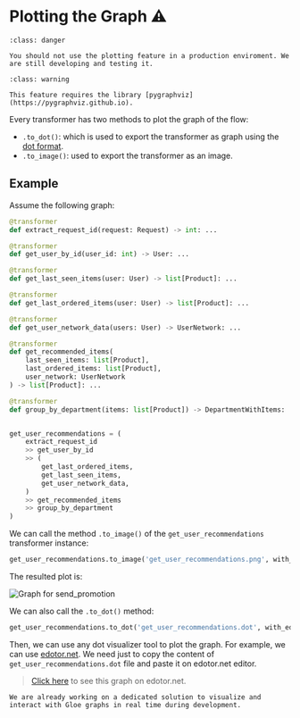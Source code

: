 # Plotting the Graph ⚠

```{admonition} Under development
:class: danger

You should not use the plotting feature in a production enviroment. We are still developing and testing it.
```
```{admonition} Dependencies
:class: warning

This feature requires the library [pygraphviz](https://pygraphviz.github.io).
```


Every transformer has two methods to plot the graph of the flow:
- `.to_dot()`: which is used to export the transformer as graph using the [dot format](https://graphviz.org/doc/info/lang.html). 
- `.to_image()`: used to export the transformer as an image.

## Example

Assume the following graph:

```python
@transformer
def extract_request_id(request: Request) -> int: ...

@transformer
def get_user_by_id(user_id: int) -> User: ...

@transformer
def get_last_seen_items(user: User) -> list[Product]: ...

@transformer
def get_last_ordered_items(user: User) -> list[Product]: ...

@transformer
def get_user_network_data(users: User) -> UserNetwork: ...

@transformer
def get_recommended_items(
    last_seen_items: list[Product],
    last_ordered_items: list[Product],
    user_network: UserNetwork
) -> list[Product]: ...

@transformer
def group_by_department(items: list[Product]) -> DepartmentWithItems: ...


get_user_recommendations = (
    extract_request_id
    >> get_user_by_id
    >> (
        get_last_ordered_items,
        get_last_seen_items,
        get_user_network_data,
    )
    >> get_recommended_items
    >> group_by_department
)
```

We can call the method `.to_image()` of the `get_user_recommendations` transformer instance:
```python
get_user_recommendations.to_image('get_user_recommendations.png', with_edge_labels=True)
```

The resulted plot is:

![Graph for send_promotion](../_static/assets/graph_example.jpeg)

We can also call the `.to_dot()` method:
```python
get_user_recommendations.to_dot('get_user_recommendations.dot', with_edge_labels=True)
```

Then, we can use any dot visualizer tool to plot the graph. For example, we can use [edotor.net](https://edotor.net/). We need just to copy the content of `get_user_recommendations.dot` file and paste it on edotor.net editor.
> [Click here](https://edotor.net/?engine=dot#strict%20digraph%20%22%22%20%7B%0A%09graph%20%5Bcompound%3DTrue%2C%0A%09%09splines%3Dortho%2C%0A%09%09style%3Ddotted%0A%09%5D%3B%0A%09node%20%5Blabel%3D%22%5CN%22%5D%3B%0A%09begin%09%5B_label%3Dbegin%2C%0A%09%09height%3D0.3%2C%0A%09%09label%3D%22%22%2C%0A%09%09shape%3Dcircle%2C%0A%09%09width%3D0.3%5D%3B%0A%09%225dda07de-45d3-4e27-b506-9a0b7b6bbd61%22%09%5Blabel%3Dextract_request_id%2C%0A%09%09shape%3Dbox%2C%0A%09%09transformer%3D%22Request%20-%3E%20(extract_request_id)%20-%3E%20int%22%5D%3B%0A%09begin%20-%3E%20%225dda07de-45d3-4e27-b506-9a0b7b6bbd61%22%09%5Blabel%3DRequest%5D%3B%0A%09%223927a4b6-d467-4505-b4da-d2b60b8ebf5b%22%09%5Blabel%3Dget_user_by_id%2C%0A%09%09shape%3Dbox%2C%0A%09%09transformer%3D%22int%20-%3E%20(get_user_by_id)%20-%3E%20User%22%5D%3B%0A%09%225dda07de-45d3-4e27-b506-9a0b7b6bbd61%22%20-%3E%20%223927a4b6-d467-4505-b4da-d2b60b8ebf5b%22%09%5Blabel%3Dint%5D%3B%0A%09%220d214870-a853-4cf1-be6c-0b947356eae7%22%09%5B_label%3Dgateway_begin%2C%0A%09%09height%3D0.4%2C%0A%09%09label%3D%22%22%2C%0A%09%09shape%3Ddiamond%2C%0A%09%09width%3D0.4%5D%3B%0A%09%223927a4b6-d467-4505-b4da-d2b60b8ebf5b%22%20-%3E%20%220d214870-a853-4cf1-be6c-0b947356eae7%22%09%5Blabel%3DUser%5D%3B%0A%09%2262043710-fbb8-4518-bd21-08f9996a452c%22%09%5Blabel%3Dget_last_ordered_items%2C%0A%09%09shape%3Dbox%2C%0A%09%09transformer%3D%22User%20-%3E%20(get_last_ordered_items)%20-%3E%20list%5BProduct%5D%22%5D%3B%0A%09%220d214870-a853-4cf1-be6c-0b947356eae7%22%20-%3E%20%2262043710-fbb8-4518-bd21-08f9996a452c%22%09%5Blabel%3DUser%5D%3B%0A%09%22f19996c2-9f5b-4847-9f18-ffffa9a5a9af%22%09%5Blabel%3Dget_last_seen_items%2C%0A%09%09shape%3Dbox%2C%0A%09%09transformer%3D%22User%20-%3E%20(get_last_seen_items)%20-%3E%20list%5BProduct%5D%22%5D%3B%0A%09%220d214870-a853-4cf1-be6c-0b947356eae7%22%20-%3E%20%22f19996c2-9f5b-4847-9f18-ffffa9a5a9af%22%09%5Blabel%3DUser%5D%3B%0A%09%22cde4f0d7-d834-44c0-8278-585fb3890440%22%09%5Blabel%3Dget_user_network_data%2C%0A%09%09shape%3Dbox%2C%0A%09%09transformer%3D%22User%20-%3E%20(get_user_network_data)%20-%3E%20UserNetwork%22%5D%3B%0A%09%220d214870-a853-4cf1-be6c-0b947356eae7%22%20-%3E%20%22cde4f0d7-d834-44c0-8278-585fb3890440%22%09%5Blabel%3DUser%5D%3B%0A%09%225ec2fab0-2a0d-44e0-a337-0560941a67dd%22%09%5B_label%3Dgateway_end%2C%0A%09%09height%3D0.4%2C%0A%09%09label%3D%22%22%2C%0A%09%09shape%3Ddiamond%2C%0A%09%09width%3D0.4%5D%3B%0A%09%2262043710-fbb8-4518-bd21-08f9996a452c%22%20-%3E%20%225ec2fab0-2a0d-44e0-a337-0560941a67dd%22%09%5Blabel%3D%22list%5BProduct%5D%22%5D%3B%0A%09%22f19996c2-9f5b-4847-9f18-ffffa9a5a9af%22%20-%3E%20%225ec2fab0-2a0d-44e0-a337-0560941a67dd%22%09%5Blabel%3D%22list%5BProduct%5D%22%5D%3B%0A%09%22cde4f0d7-d834-44c0-8278-585fb3890440%22%20-%3E%20%225ec2fab0-2a0d-44e0-a337-0560941a67dd%22%09%5Blabel%3DUserNetwork%5D%3B%0A%09%2255ef052e-6b0e-4547-bdcc-a966e4ef86ba%22%09%5Blabel%3Dget_recommended_items%2C%0A%09%09shape%3Dbox%2C%0A%09%09transformer%3D%22(list%5BProduct%5D%2C%20list%5BProduct%5D%2C%20UserNetwork)%20-%3E%20(get_recommended_items)%20-%3E%20list%5BProduct%5D%22%5D%3B%0A%09%225ec2fab0-2a0d-44e0-a337-0560941a67dd%22%20-%3E%20%2255ef052e-6b0e-4547-bdcc-a966e4ef86ba%22%09%5Blabel%3D%22(list%5BProduct%5D%2C%20list%5BProduct%5D%2C%20UserNetwork)%22%5D%3B%0A%09%22a0cc0029-40e6-4298-b7a6-0e98eaf1275d%22%09%5Blabel%3Dgroup_by_department%2C%0A%09%09shape%3Dbox%2C%0A%09%09transformer%3D%22list%5BProduct%5D%20-%3E%20(group_by_department)%20-%3E%20DepartmentWithItems%22%5D%3B%0A%09%2255ef052e-6b0e-4547-bdcc-a966e4ef86ba%22%20-%3E%20%22a0cc0029-40e6-4298-b7a6-0e98eaf1275d%22%09%5Blabel%3D%22list%5BProduct%5D%22%5D%3B%0A%09end%09%5B_label%3Dend%2C%0A%09%09height%3D0.2%2C%0A%09%09label%3D%22%22%2C%0A%09%09shape%3Ddoublecircle%2C%0A%09%09width%3D0.2%5D%3B%0A%09%22a0cc0029-40e6-4298-b7a6-0e98eaf1275d%22%20-%3E%20end%09%5Blabel%3DDepartmentWithItems%5D%3B%0A%7D%0A) to see this graph on edotor.net.


```{important}
We are already working on a dedicated solution to visualize and interact with Gloe graphs in real time during development.
```
